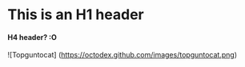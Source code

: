 # This is an H1 header
#### H4 header? :O


![Topguntocat] (https://octodex.github.com/images/topguntocat.png)
